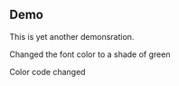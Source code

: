 ## Demo

This is yet another demonsration.

Changed the font color to a shade of green

Color code changed